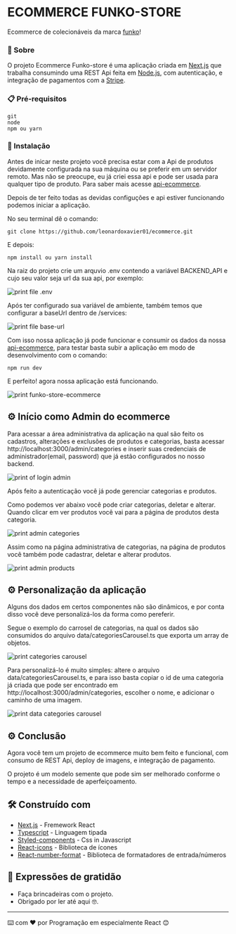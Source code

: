 # ECOMMERCE FUNKO-STORE

Ecommerce de colecionáveis da marca [funko](https://about.funko.com/)!

### 📑 Sobre

O projeto Ecommerce Funko-store é uma aplicação criada em [Next.js](https://nextjs.org/) que trabalha consumindo uma REST Api feita em [Node.js](https://nodejs.org/en/), com autenticação, e integração de pagamentos com a [Stripe](https://stripe.com/br).

### 📋 Pré-requisitos

```
git
node
npm ou yarn
```

### 🔧 Instalação

Antes de inicar neste projeto você precisa estar com a Api de produtos devidamente configurada na sua máquina ou se preferir em um servidor remoto. Mas não se preocupe, eu já criei essa api e pode ser usada para qualquer tipo de produto. Para saber mais acesse [api-ecommerce](https://github.com/leonardoxavier01/ecommerce-api).

Depois de ter feito todas as devidas configuções e api estiver funcionando podemos iniciar a aplicação.

No seu terminal dê o comando:

```
git clone https://github.com/leonardoxavier01/ecommerce.git
```

E depois:

```
npm install ou yarn install
```

Na raiz do projeto crie um arquvio .env contendo a variável BACKEND_API e cujo seu valor seja url da sua api, por exemplo:

![print file .env](./assets/images/doc/print-file-env.png)

Após ter configurado sua variável de ambiente, também temos que configurar a baseUrl dentro de /services:

![print file base-url](./assets/images/doc/print-file-base-url.png)

Com isso nossa aplicação já pode funcionar e consumir os dados da nossa [api-ecommerce](https://github.com/leonardoxavier01/ecommerce-api), para testar basta subir a aplicação em modo de desenvolvimento com o comando:

```
npm run dev
```

E perfeito! agora nossa aplicação está funcionando.

![print funko-store-ecommerce](./assets/images/doc/print-funko-store.png)

## ⚙️ Início como Admin do ecommerce

Para acessar a área administrativa da aplicação na qual são feito os cadastros, alterações e exclusões de produtos e categorias, basta acessar http://localhost:3000/admin/categories e inserir suas credenciais de administrador(email, password) que já estão configurados no nosso backend.

![print of login admin](./assets/images/doc/print-login-admin.png)

Após feito a autenticação você já pode gerenciar categorias e produtos.

Como podemos ver abaixo você pode criar categorias, deletar e alterar. Quando clicar em ver produtos você vai para a página de produtos desta categoria.

![print admin categories](./assets/images/doc/print-admin-categories.png)

Assim como na página administrativa de categorias, na página de produtos você também pode cadastrar, deletar e alterar produtos.

![print admin products](./assets/images/doc/print-admin-products.png)

## ⚙️ Personalização da aplicação

Alguns dos dados em certos componentes não são dinâmicos, e por conta disso você deve personalizá-los da forma como pereferir.

Segue o exemplo do carrosel de categorias, na qual os dados são consumidos do arquivo data/categoriesCarousel.ts que exporta um array de objetos.

![print categories carousel](./assets/images/doc/print-categories-carousel.png)

Para personalizá-lo é muito simples: altere o arquivo data/categoriesCarousel.ts, e para isso basta copiar o id de uma categoria já criada que pode ser encontrado em http://localhost:3000/admin/categories, escolher o nome, e adicionar o caminho de uma imagem.

![print data categories carousel](./assets/images/doc/print-%20data-categories-carousel.png)

## ⚙️ Conclusão

Agora você tem um projeto de ecommerce muito bem feito e funcional, com consumo de REST Api, deploy de imagens, e integração de pagamento.

O projeto é um modelo semente que pode sim ser melhorado conforme o tempo e a necessidade de aperfeiçoamento.

## 🛠️ Construído com

- [Next.js](https://nextjs.org/) - Fremework React
- [Typescript](https://www.typescriptlang.org/) - Linguagem tipada
- [Styled-components](https://styled-components.com/) - Css in Javascript
- [React-icons](https://react-icons.github.io/react-icons/) - Biblioteca de ícones
- [React-number-format](https://github.com/s-yadav/react-number-format) - Biblioteca de formatadores de entrada/números

## 🎁 Expressões de gratidão

- Faça brincadeiras com o projeto.
- Obrigado por ler até aqui 🤓.

---

⌨️ com ❤️ por Programação em especialmente React 😊
